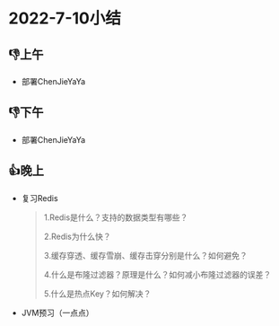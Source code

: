 # 2022-7-10小结

## 👎上午

* 部署ChenJieYaYa

## 👎下午

* 部署ChenJieYaYa

## 👍晚上

* 复习Redis

  > 1.Redis是什么？支持的数据类型有哪些？
  >
  > 2.Redis为什么快？
  >
  > 3.缓存穿透、缓存雪崩、缓存击穿分别是什么？如何避免？
  >
  > 4.什么是布隆过滤器？原理是什么？如何减小布隆过滤器的误差？
  >
  > 5.什么是热点Key？如何解决？

* JVM预习（一点点）









